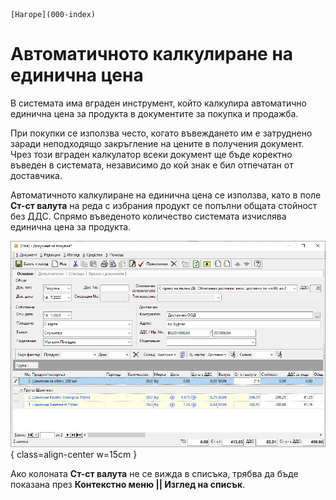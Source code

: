 ```{only} html
[Нагоре](000-index)
```

# Автоматичното калкулиране на единична цена

В системата има вграден инструмент, който калкулира автоматично единична цена за продукта в документите за покупка и продажба.  

При покупки се използва често, когато въвеждането им е затруднено заради неподходящо закръгление на цените в получения документ. Чрез този вграден калкулатор всеки документ ще бъде коректно въведен в системата, независимо до кой знак е бил отпечатан от доставчика.   

Автоматичното калкулиране на единична цена се използва, като в поле **Ст-ст валута** на реда с избрания продукт се попълни общата стойност без ДДС. Спрямо въведеното количество системата изчислява единична цена за продукта.  

![](911-price-calc1.png){ class=align-center w=15cm }

Ако колоната **Ст-ст валута** не се вижда в списъка, трябва да бъде показана през **Контекстно меню || Изглед на списък**.  
